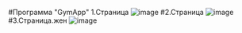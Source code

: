 #Программа "GymApp"
1.Страница
![image](https://user-images.githubusercontent.com/98896489/230156753-7a9601fc-1ac3-4d81-8472-f1546c526f5e.png)
#2.Страница
![image](https://user-images.githubusercontent.com/98896489/230156954-b0bb3e65-ac16-4a0d-9e2b-5855cc36d7dc.png)
#3.Страница.жен
![image](https://user-images.githubusercontent.com/98896489/230157480-f1b2f023-2c5e-4796-ad59-a7e250ba899b.png)
